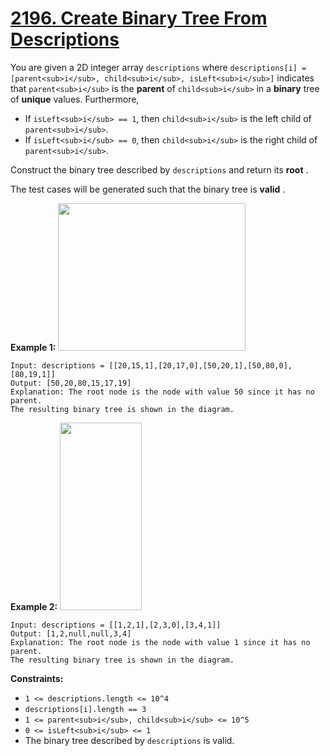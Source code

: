 # [2196. Create Binary Tree From Descriptions](https://leetcode.com/problems/create-binary-tree-from-descriptions/description/)

You are given a 2D integer array `descriptions` where `descriptions[i] = [parent<sub>i</sub>, child<sub>i</sub>, isLeft<sub>i</sub>]` indicates that `parent<sub>i</sub>` is the **parent**  of `child<sub>i</sub>` in a **binary**  tree of **unique**  values. Furthermore,

- If `isLeft<sub>i</sub> == 1`, then `child<sub>i</sub>` is the left child of `parent<sub>i</sub>`.
- If `isLeft<sub>i</sub> == 0`, then `child<sub>i</sub>` is the right child of `parent<sub>i</sub>`.

Construct the binary tree described by `descriptions` and return its **root** .

The test cases will be generated such that the binary tree is **valid** .

**Example 1:** 
<img alt="" src="https://assets.leetcode.com/uploads/2022/02/09/example1drawio.png" style="width: 300px; height: 236px;">

```
Input: descriptions = [[20,15,1],[20,17,0],[50,20,1],[50,80,0],[80,19,1]]
Output: [50,20,80,15,17,19]
Explanation: The root node is the node with value 50 since it has no parent.
The resulting binary tree is shown in the diagram.
```

**Example 2:** 
<img alt="" src="https://assets.leetcode.com/uploads/2022/02/09/example2drawio.png" style="width: 131px; height: 300px;">

```
Input: descriptions = [[1,2,1],[2,3,0],[3,4,1]]
Output: [1,2,null,null,3,4]
Explanation: The root node is the node with value 1 since it has no parent.
The resulting binary tree is shown in the diagram.
```

**Constraints:** 

- `1 <= descriptions.length <= 10^4`
- `descriptions[i].length == 3`
- `1 <= parent<sub>i</sub>, child<sub>i</sub> <= 10^5`
- `0 <= isLeft<sub>i</sub> <= 1`
- The binary tree described by `descriptions` is valid.
